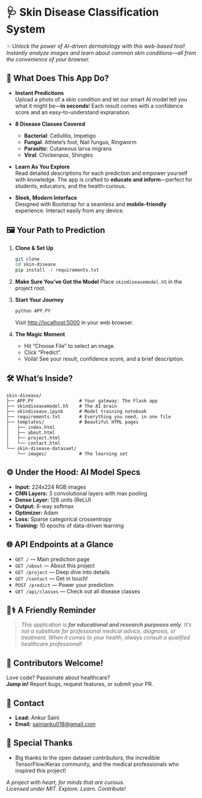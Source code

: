 # 🩺 Skin Disease Classification System

_✨ Unlock the power of AI-driven dermatology with this web-based tool! Instantly analyze images and learn about common skin conditions—all from the convenience of your browser._

## 🚀 What Does This App Do?

- **Instant Predictions**  
  Upload a photo of a skin condition and let our smart AI model tell you what it might be—**in seconds**! Each result comes with a confidence score and an easy-to-understand explanation.

- **8 Disease Classes Covered**  
  - **Bacterial**: Cellulitis, Impetigo  
  - **Fungal**: Athlete’s foot, Nail fungus, Ringworm  
  - **Parasitic**: Cutaneous larva migrans  
  - **Viral**: Chickenpox, Shingles

- **Learn As You Explore**  
  Read detailed descriptions for each prediction and empower yourself with knowledge. The app is crafted to **educate and inform**—perfect for students, educators, and the health-curious.

- **Sleek, Modern Interface**  
  Designed with Bootstrap for a seamless and **mobile-friendly** experience. Interact easily from any device.

## 🖼️ Your Path to Prediction

1. **Clone & Set Up**
    ```bash
    git clone 
    cd skin-disease
    pip install -r requirements.txt
    ```

2. **Make Sure You’ve Got the Model**
   Place `skindiseasemodel.h5` in the project root.

3. **Start Your Journey**
    ```bash
    python APP.PY
    ```
    Visit [http://localhost:5000](http://localhost:5000) in your web browser.

4. **The Magic Moment**
   - Hit “Choose File” to select an image.
   - Click “Predict”.
   - Voilà! See your result, confidence score, and a brief description.

## 🛠️ What’s Inside?

```
skin-disease/
├── APP.PY                 # Your gateway: The Flask app
├── skindiseasemodel.h5    # The AI brain
├── skindisease.ipynb      # Model training notebook
├── requirements.txt       # Everything you need, in one file
├── templates/             # Beautiful HTML pages
│   ├── index.html
│   ├── about.html
│   ├── project.html
│   └── contact.html
└── skin-disease-datasaet/
    └── images/            # The learning set
```

## ⚙️ Under the Hood: AI Model Specs

- **Input:** 224x224 RGB images
- **CNN Layers:** 3 convolutional layers with max pooling
- **Dense Layer:** 128 units (ReLU)
- **Output:** 8-way softmax
- **Optimizer:** Adam
- **Loss:** Sparse categorical crossentropy
- **Training:** 10 epochs of data-driven learning

## 🌐 API Endpoints at a Glance

- `GET /` — Main prediction page
- `GET /about` — About this project
- `GET /project` — Deep dive into details
- `GET /contact` — Get in touch!
- `POST /predict` — Power your prediction
- `GET /api/classes` — Check out all disease classes

## 👩⚕️ A Friendly Reminder
> _This application is **for educational and research purposes only**. It’s not a substitute for professional medical advice, diagnosis, or treatment. When it comes to your health, always consult a qualified healthcare professional!_

## 👥 Contributors Welcome!

Love code? Passionate about healthcare?  
**Jump in!** Report bugs, request features, or submit your PR.

## 📧 Contact

- **Lead:** Ankur Saini
- **Email:** sainianku018@gmail.com

## 🙏 Special Thanks

- Big thanks to the open dataset contributors, the incredible TensorFlow/Keras community, and the medical professionals who inspired this project!

_A project with heart, for minds that are curious._  
_Licensed under MIT. Explore. Learn. Contribute!_
